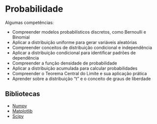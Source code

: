 # Probabilidade 

Algumas competências: 
- Compreender modelos probabilísticos discretos, como Bernoulli e Binomial
- Aplicar a distribuição uniforme para gerar variáveis aleatórias
- Compreender conceitos de distribuição condicional e independência
- Aplicar a distribuição condicional para identificar padrões de dependência
- Compreender a função densidade de probabilidade
- Aplicar a distribuição acumulada para calcular probabilidades
- Compreender o Teorema Central do Limite e sua aplicação prática
- Aprender sobre a distribuição “t” e o conceito de graus de liberdade

## Bibliotecas
- [Numpy](https://numpy.org/)
- [Matplotlib](https://matplotlib.org/)
- [Scipy](https://scipy.org/)

